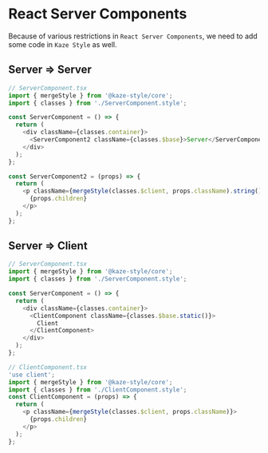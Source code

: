 # React Server Components

Because of various restrictions in `React Server Components`, we need to add some code in `Kaze Style` as well.

## Server => Server

```ts
// ServerComponent.tsx
import { mergeStyle } from '@kaze-style/core';
import { classes } from './ServerComponent.style';

const ServerComponent = () => {
  return (
    <div className={classes.container}>
      <ServerComponent2 className={classes.$base}>Server</ServerComponent2>
    </div>
  );
};

const ServerComponent2 = (props) => {
  return (
    <p className={mergeStyle(classes.$client, props.className).string()}>
      {props.children}
    </p>
  );
};
```

## Server => Client

```ts
// ServerComponent.tsx
import { mergeStyle } from '@kaze-style/core';
import { classes } from './ServerComponent.style';

const ServerComponent = () => {
  return (
    <div className={classes.container}>
      <ClientComponent className={classes.$base.static()}>
        Client
      </ClientComponent>
    </div>
  );
};
```

```ts
// ClientComponent.tsx
'use client';
import { mergeStyle } from '@kaze-style/core';
import { classes } from './ClientComponent.style';
const ClientComponent = (props) => {
  return (
    <p className={mergeStyle(classes.$client, props.className)}>
      {props.children}
    </p>
  );
};
```
